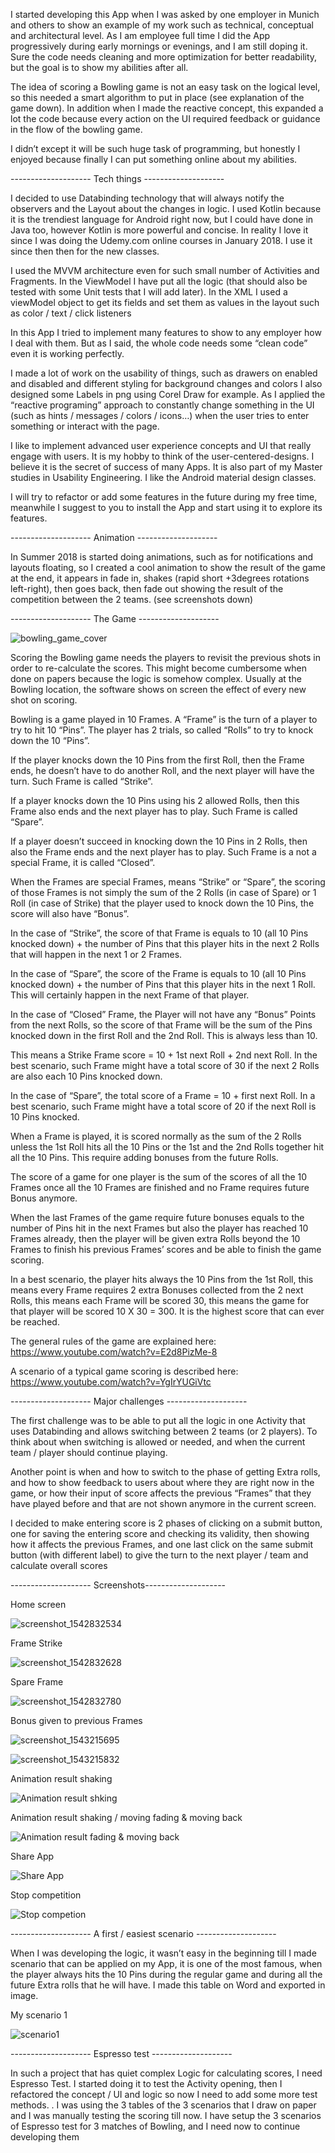 I started developing this App when I was asked by one employer in Munich and others to show an example of my work such as technical, conceptual and architectural level. As I am employee full time I did the App progressively during early mornings or evenings, and I am still doping it. Sure the code needs cleaning and more optimization for better readability, but the goal is to show my abilities after all. 

The idea of scoring a Bowling game is not an easy task on the logical level, so this needed a smart algorithm to put in place (see explanation of the game down). In addition when I made the reactive concept, this expanded a lot the code because every action on the UI required feedback or guidance in the flow of the bowling game.

I didn’t except it will be such huge task of programming, but honestly I enjoyed because finally I can put something online about my abilities.


--------------------  Tech things -------------------- 

I decided to use Databinding technology that will always notify the observers and the Layout about the changes in logic. I used Kotlin because it is the trendiest language for Android right now, but I could have done in Java too, however Kotlin is more powerful and concise. In reality I love it since I was doing the Udemy.com online courses in January 2018. I use it since then then for the new classes. 

I used the MVVM architecture even for such small number of Activities and Fragments. In the ViewModel I have put all the logic (that should also be tested with some Unit tests that I will add later). In the XML I used a viewModel object to get its fields and set them as values in the layout such as color / text / click listeners

In this App I tried to implement many features to show to any employer how I deal with them. But as I said, the whole code needs some “clean code” even it is working perfectly. 

I made a lot of work on the usability of things, such as drawers on enabled and disabled and different styling for background changes and colors
I also designed some Labels in png using Corel Draw for example. As I applied the “reactive programing” approach to constantly change something in the UI (such as hints / messages / colors / icons…) when the user tries to enter something or interact with the page.

I like to implement advanced user experience concepts and UI that really engage with users. It is my hobby to think of the user-centered-designs. I believe it is the secret of success of many Apps. It is also part of my Master studies in Usability Engineering. I like the Android material design classes.

I will try to refactor or add some features in the future during my free time, meanwhile I suggest to you to install the App and start using it to explore its features.


--------------------  Animation -------------------- 

In Summer 2018 is started doing animations, such as for notifications and layouts floating, so I created a cool animation to show the result of the game at the end, it appears in fade in, shakes (rapid short +3degrees rotations left-right), then goes back, then fade out showing the result of the competition between the 2 teams. (see screenshots down)


--------------------  The Game -------------------- 

![bowling_game_cover](https://user-images.githubusercontent.com/20923486/48757534-5da64b00-ec9d-11e8-89d8-8521fc3ee388.jpg)

Scoring the Bowling game needs the players to revisit the previous shots in order to re-calculate the scores. This might become cumbersome when done on papers because the logic is somehow complex. Usually at the Bowling location, the software shows on screen the effect of every new shot on scoring.

Bowling is a game played in 10 Frames. A “Frame” is the turn of a player to try to hit 10 “Pins”. The player has 2 trials, so called “Rolls” to try to knock down the 10 “Pins”.

If the player knocks down the 10 Pins from the first Roll, then the Frame ends, he doesn’t have to do another Roll, and the next player will have the turn. Such Frame is called “Strike”.

If a player knocks down the 10 Pins using his 2 allowed Rolls, then this Frame also ends and the next player has to play. Such Frame is called “Spare”.

If a player doesn’t succeed in knocking down the 10 Pins in 2 Rolls, then also the Frame ends and the next player has to play. Such Frame is a not a special Frame, it is called “Closed”.

When the Frames are special Frames, means “Strike” or “Spare”, the scoring of those Frames is not simply the sum of the 2 Rolls (in case of Spare) or 1 Roll (in case of Strike) that the player used to knock down the 10 Pins, the score will also have “Bonus”.

In the case of “Strike”, the score of that Frame is equals to 10 (all 10 Pins knocked down) + the number of Pins that this player hits in the next 2 Rolls that will happen in the next 1 or 2 Frames.

In the case of “Spare”, the score of the Frame is equals to 10 (all 10 Pins knocked down) + the number of Pins that this player hits in the next 1 Roll. This will certainly happen in the next Frame of that player.

In the case of “Closed” Frame, the Player will not have any “Bonus” Points from the next Rolls, so the score of that Frame will be the sum of the Pins knocked down in the first Roll and the 2nd Roll. This is always less than 10.

This means a Strike Frame score = 10 + 1st next Roll + 2nd next Roll. In the best scenario, such Frame might have a total score of 30 if the next 2 Rolls are also each 10 Pins knocked down.

In the case of “Spare”, the total score of a Frame = 10 + first next Roll. In a best scenario, such Frame might have a total score of 20 if the next Roll is 10 Pins knocked.

When a Frame is played, it is scored normally as the sum of the 2 Rolls unless the 1st Roll hits all the 10 Pins or the 1st and the 2nd Rolls together hit all the 10 Pins. This require adding bonuses from the future Rolls.

The score of a game for one player is the sum of the scores of all the 10 Frames once all the 10 Frames are finished and no Frame requires future Bonus anymore. 

When the last Frames of the game require future bonuses equals to the number of Pins hit in the next Frames but also the player has reached 10 Frames already, then the player will be given extra Rolls beyond the 10 Frames to finish his previous Frames’ scores and be able to finish the game scoring.

In a best scenario, the player hits always the 10 Pins from the 1st Roll, this means every Frame requires 2 extra Bonuses collected from the 2 next Rolls, this means each Frame will be scored 30, this means the game for that player will be scored 10 X 30 = 300. It is the highest score that can ever be reached.

The general rules of the game are explained here:
https://www.youtube.com/watch?v=E2d8PizMe-8

A scenario of a typical game scoring is described here:
https://www.youtube.com/watch?v=YgIrYUGiVtc 


--------------------  Major challenges -------------------- 

The first challenge was to be able to put all the logic in one Activity that uses Databinding and allows switching between 2 teams (or 2 players). To think about when switching is allowed or needed, and when the current team / player should continue playing.

Another point is when and how to switch to the phase of getting Extra rolls, and how to show feedback to users about where they are right now in the game, or how their input of score affects the previous “Frames” that they have played before and that are not shown anymore in the current screen.

I decided to make entering score is 2 phases of clicking on a submit button, one for saving the entering score and checking its validity, then showing how it affects the previous Frames, and one last click on the same submit button (with different label) to give the turn to the next player / team and calculate overall scores


--------------------  Screenshots-------------------- 

Home screen

![screenshot_1542832534](https://user-images.githubusercontent.com/20923486/48867119-7580ea80-edd5-11e8-91aa-3b81fddeabc5.png)

Frame Strike

![screenshot_1542832628](https://user-images.githubusercontent.com/20923486/48997713-2201fa00-f151-11e8-9f9b-86a8ac3286cb.png)

Spare Frame

![screenshot_1542832780](https://user-images.githubusercontent.com/20923486/48997755-43fb7c80-f151-11e8-99e6-ae533628993c.png)

Bonus given to previous Frames

![screenshot_1543215695](https://user-images.githubusercontent.com/20923486/48997835-86bd5480-f151-11e8-89dd-e1c4092e27a4.png)

![screenshot_1543215832](https://user-images.githubusercontent.com/20923486/48997913-d69c1b80-f151-11e8-893c-73d301af528b.png)

Animation result shaking

![Animation result shking](https://user-images.githubusercontent.com/20923486/48657147-cf785d80-ea2d-11e8-818a-c29dd5fef11f.png)

Animation result shaking / moving fading & moving back

![Animation result fading & moving back](https://user-images.githubusercontent.com/20923486/48657182-0a7a9100-ea2e-11e8-9a8b-e83804f8c576.png)

Share App

![Share App](https://user-images.githubusercontent.com/20923486/48657194-46155b00-ea2e-11e8-8112-8a60368d2d39.png)

Stop competition

![Stop competion](https://user-images.githubusercontent.com/20923486/48657220-73620900-ea2e-11e8-94fc-4e2b9309af68.png) 


--------------------  A first / easiest scenario --------------------

When I was developing the logic, it wasn’t easy in the beginning till I made scenario that can be applied on my App, it is one of the most famous, when the player always hits the 10 Pins during the regular game and during all the future Extra rolls that he will have. I made this table on Word and exported in image. 

My scenario 1

![scenario1](https://user-images.githubusercontent.com/20923486/49044007-df7e0300-f1cc-11e8-994e-4f04d6d3081c.jpg)


--------------------  Espresso test --------------------

In such a project that has quiet complex Logic for calculating scores, I need Espresso Test. I started doing it to test the Activity opening, then I refactored the concept / UI and logic so now I need to add some more test methods. . I was using the 3 tables of the 3 scenarios that I draw on paper and I was manually testing the scoring till now. I have setup the 3 scenarios of Espresso test for 3 matches of Bowling, and I need now to continue developing them


